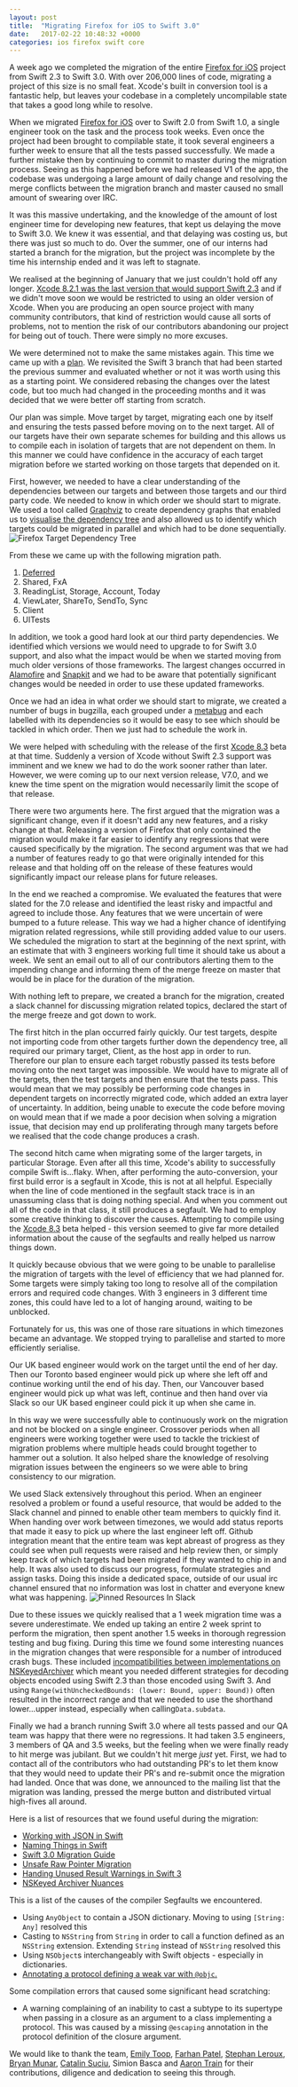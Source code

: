 ```yaml
---
layout: post
title:  "Migrating Firefox for iOS to Swift 3.0"
date:   2017-02-22 10:48:32 +0000
categories: ios firefox swift core
---
```


A week ago we completed the migration of the entire [Firefox for iOS][firefox-ios] project from Swift 2.3 to Swift 3.0. With over 206,000 lines of code, migrating a project of this size is no small feat. Xcode's built in conversion tool is a fantastic help, but leaves your codebase in a completely uncompilable state that takes a good long while to resolve.

When we migrated [Firefox for iOS][firefox-ios] over to Swift 2.0 from Swift 1.0, a single engineer took on the task and the process took weeks. Even once the project had been brought to compilable state, it took several engineers a further week to ensure that all the tests passed successfully. We made a further mistake then by continuing to commit to master during the migration process. Seeing as this happened before we had released V1 of the app, the codebase was undergoing a large amount of daily change and resolving the merge conflicts between the migration branch and master caused no small amount of swearing over IRC.

It was this massive undertaking, and the knowledge of the amount of lost engineer time for developing new features, that kept us delaying the move to Swift 3.0. We knew it was essential, and that delaying was costing us, but there was just so much to do. Over the summer, one of our interns had started a branch for the migration, but the project was incomplete by the time his internship ended and it was left to stagnate.

We realised at the beginning of January that we just couldn't hold off any longer. [Xcode 8.2.1 was the last version that would support Swift 2.3][no-support] and if we didn't move soon we would be restricted to using an older version of Xcode. When you are producing an open source project with many community contributors, that kind of restriction would cause all sorts of problems, not to mention the risk of our contributors abandoning our project for being out of touch. There were simply no more excuses.

We were determined not to make the same mistakes again. This time we came up with a [plan][migration-plan]. We revisited the Swift 3 branch that had been started the previous summer and evaluated whether or not it was worth using this as a starting point. We considered rebasing the changes over the latest code, but too much had changed in the proceeding months and it was decided that we were better off starting from scratch.

Our plan was simple. Move target by target, migrating each one by itself and ensuring the tests passed before moving on to the next target. All of our targets have their own separate schemes for building and this allows us to compile each in isolation of targets that are not dependent on them. In this manner we could have confidence in the accuracy of each target migration before we started working on those targets that depended on it.

First, however, we needed to have a clear understanding of the dependencies between our targets and between those targets and our third party code. We needed to know in which order we should start to migrate. We used a tool called [Graphviz][graphviz] to create dependency graphs that enabled us to [visualise the dependency tree][target-dependencies] and also allowed us to identify which targets could be migrated in parallel and which had to be done sequentially. 
![Firefox Target Dependency Tree]({{site_url}}/images/digraph-fxios.jpg)


From these we came up with the following migration path.

1. [Deferred][deferred]
2. Shared, FxA
3. ReadingList, Storage, Account, Today
4. ViewLater, ShareTo, SendTo, Sync
5. Client
6. UITests

In addition, we took a good hard look at our third party dependencies. We identified which versions we would need to upgrade to for Swift 3.0 support, and also what the impact would be when we started moving from much older versions of those frameworks. The largest changes occurred in [Alamofire][alamofire] and [Snapkit][snapkit] and we had to be aware that potentially significant changes would be needed in order to use these updated frameworks.

Once we had an idea in what order we should start to migrate, we created a number of bugs in bugzilla, each grouped under a [metabug][metabug] and each labelled with its dependencies so it would be easy to see which should be tackled in which order. Then we just had to schedule the work in.

We were helped with scheduling with the release of the first [Xcode 8.3][xcode-beta] beta at that time. Suddenly a version of Xcode without Swift 2.3 support was imminent and we knew we had to do the work sooner rather than later. However, we were coming up to our next version release, V7.0, and we knew the time spent on the migration would necessarily limit the scope of that release. 

There were two arguments here. The first argued that the migration was a significant change, even if it doesn't add any new features, and a risky change at that. Releasing a version of Firefox that only contained the migration would make it far easier to identify any regressions that were caused specifically by the migration. The second argument was that we had a number of features ready to go that were originally intended for this release and that holding off on the release of these features would significantly impact our release plans for future releases.

In the end we reached a compromise. We evaluated the features that were slated for the 7.0 release and identified the least risky and impactful and agreed to include those. Any features that we were uncertain of were bumped to a future release. This way we had a higher chance of identifying migration related regressions, while still providing added value to our users. We scheduled the migration to start at the beginning of the next sprint, with an estimate that with 3 engineers working full time it should take us about a week. We sent an email out to all of our contributors alerting them to the impending change and informing them of the merge freeze on master that would be in place for the duration of the migration.

With nothing left to prepare, we created a branch for the migration, created a slack channel for discussing migration related topics, declared the start of the merge freeze and got down to work.

The first hitch in the plan occurred fairly quickly. Our test targets, despite not importing code from other targets further down the dependency tree, all required our primary target, Client, as the host app in order to run. Therefore our plan to ensure each target robustly passed its tests before moving onto the next target was impossible. We would have to migrate all of the targets, then the test targets and then ensure that the tests pass. This would mean that we may possibly be performing code changes in dependent targets on incorrectly migrated code, which added an extra layer of uncertainty. In addition, being unable to execute the code before moving on would mean that if we made a poor decision when solving a migration issue, that decision may end up proliferating through many targets before we realised that the code change produces a crash.

The second hitch came when migrating some of the larger targets, in particular Storage. Even after all this time, Xcode's ability to successfully compile Swift is...flaky. When, after performing the auto-conversion, your first build error is a segfault in Xcode, this is not at all helpful. Especially when the line of code mentioned in the segfault stack trace is in an unassuming class that is doing nothing special. And when you comment out all of the code in that class, it still produces a segfault. We had to employ some creative thinking to discover the causes. Attempting to compile using the [Xcode 8.3][xcode-beta] beta helped - this version seemed to give far more detailed information about the cause of the segfaults and really helped us narrow things down.

It quickly because obvious that we were going to be unable to parallelise the migration of targets with the level of efficiency that we had planned for. Some targets were simply taking too long to resolve all of the compilation errors and required code changes. With 3 engineers in 3 different time zones, this could have led to a lot of hanging around, waiting to be unblocked. 

Fortunately for us, this was one of those rare situations in which timezones became an advantage. We stopped trying to parallelise and started to more efficiently serialise. 

Our UK based engineer would work on the target until the end of her day. Then our Toronto based engineer would pick up where she left off and continue working until the end of his day. Then, our Vancouver based engineer would pick up what was left, continue and then hand over via Slack so our UK based engineer could pick it up when she came in. 

In this way we were successfully able to continuously work on the migration and not be blocked on a single engineer. Crossover periods when all engineers were working together were used to tackle the trickiest of migration problems where multiple heads could brought together to hammer out a solution. It also helped share the knowledge of resolving migration issues between the engineers so we were able to bring consistency to our migration.

We used Slack extensively throughout this period. When an engineer resolved a problem or found a useful resource, that would be added to the Slack channel and pinned to enable other team members to quickly find it. When handing over work between timezones, we would add status reports that made it easy to pick up where the last engineer left off. Github integration meant that the entire team was kept abreast of progress as they could see when pull requests were raised and help review then, or simply keep track of which targets had been migrated if they wanted to chip in and help. It was also used to discuss our progress, formulate strategies and assign tasks. Doing this inside a dedicated space, outside of our usual irc channel ensured that no information was lost in chatter and everyone knew what was happening.
![Pinned Resources In Slack]({{site_url}}/images/slack-screenshot.png)

Due to these issues we quickly realised that a 1 week migration time was a severe underestimate. We ended up taking an entire 2 week sprint to perform the migration, then spent another 1.5 weeks in thorough regression testing and bug fixing. During this time we found some interesting nuances in the migration changes that were responsible for a number of introduced crash bugs.  These included [incompatibilities between implementations on NSKeyedArchiver][nskeyedarchiver] which meant you needed different strategies for decoding objects encoded using Swift 2.3 than those encoded using Swift 3. And using `Range(withUncheckedBounds: (lower: Bound, upper: Bound))` often resulted in the incorrect range and that we needed to use the shorthand lower...upper instead, especially when calling`Data.subdata`.

Finally we had a branch running Swift 3.0 where all tests passed and our QA team was happy that there were no regressions. It had taken 3.5 engineers, 3 members of QA and 3.5 weeks, but the feeling when we were finally ready to hit merge was jubilant. But we couldn't hit merge _just_ yet. First, we had to contact all of the contributors who had outstanding PR's to let them know that they would need to update their PR's and re-submit once the migration had landed. Once that was done, we announced to the mailing list that the migration was landing, pressed the merge button and distributed virtual high-fives all around.

Here is a list of resources that we found useful during the migration:

* [Working with JSON in Swift][json-in-swift]
* [Naming Things in Swift][naming-things]
* [Swift 3.0 Migration Guide][migration-guide]
* [Unsafe Raw Pointer Migration][unsafe-raw-pointer]
* [Handing Unused Result Warnings in Swift 3][unused-result]
* [NSKeyed Archiver Nuances][nskeyedarchiver]

This is a list of the causes of the compiler Segfaults we encountered.

* Using `AnyObject` to contain a JSON dictionary. Moving to using `[String: Any]` resolved this
* Casting to `NSString` from `String` in order to call a function defined as an `NSString` extension. Extending `String` instead of `NSString` resolved this
* Using `NSObject`s interchangeably with Swift objects - especially in dictionaries.
* [Annotating a protocol defining a weak var with `@objc`.][protocol-annotation]

Some compilation errors that caused some significant head scratching:

* A warning complaining of an inability to cast a subtype to its supertype when passing in a closure as an argument to a class implementing a protocol. This was caused by a missing `@escaping` annotation in the protocol definition of the closure argument.


We would like to thank the team, [Emily Toop][fluffyemily], [Farhan Patel][farhan], [Stephan Leroux][sleroux], [Bryan Munar][bryan], [Catalin Suciu][catalin], Simion Basca and [Aaron Train][aaron] for their contributions, diligence and dedication to seeing this through.

[firefox-ios]: https://github.com/mozilla-mobile/firefox-ios
[migration-plan]: https://docs.google.com/document/d/1BHOc3hrztCYAaKOtvRzE9u7CVz0lp7d4oENODfC5mWA/edit?usp=sharing
[target-dependencies]: https://github.com/mozilla-mobile/firefox-ios/blob/master/Docs/Dependency%20Graphs/digraph-fxios.jpg
[framework-dependencies]: https://github.com/mozilla-mobile/firefox-ios/blob/master/Docs/Dependency%20Graphs/digraph-fxios-carthage.jpg
[metabug]: https://bugzilla.mozilla.org/show_bug.cgi?id=1323459&GoAheadAndLogIn=1
[xcode-beta]: https://developer.apple.com/download/
[nskeyedarchiver]: http://stackoverflow.com/questions/38124480/nskeyedarchiver-does-not-work-in-swift-3-xcode-8/40034694#40034694
[no-support]: https://developer.apple.com/library/content/releasenotes/DeveloperTools/RN-Xcode/Introduction.html
[graphviz]: http://www.graphviz.org/
[alamofire]: https://github.com/Alamofire/Alamofire/blob/master/Documentation/Alamofire%204.0%20Migration%20Guide.md
[snapkit]: https://github.com/SnapKit/SnapKit/blob/master/Documentation/SnapKit%203.0%20Migration%20Guide.md
[json-in-swift]: https://developer.apple.com/swift/blog/?id=37
[naming-things]: https://ashfurrow.com/blog/naming-things-in-swift/
[migration-guide]: https://swift.org/migration-guide/
[unsafe-raw-pointer]: https://swift.org/migration-guide/se-0107-migrate.html
[unused-result]: http://useyourloaf.com/blog/swift-3-warning-of-unused-result/
[protocol-annotation]: https://bugs.swift.org/browse/SR-2916
[fluffyemily]: https://github.com/fluffyemily
[farhan]: https://github.com/farhanpatel
[sleroux]: https://github.com/sleroux/
[bryan]: https://github.com/bkmunar/
[catalin]: https://github.com/csuciu/
[aaron]: https://github.com/aaronmt
[deferred]: https://github.com/sleroux/Deferred/tree/Swift3.0
